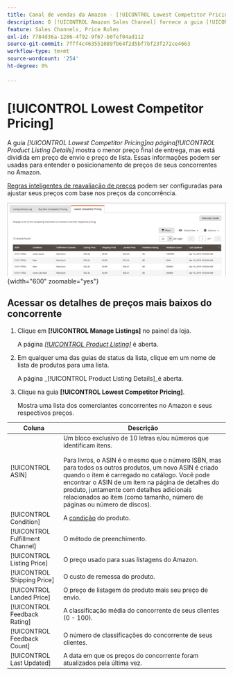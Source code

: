 ```yaml
---
title: Canal de vendas da Amazon - [!UICONTROL Lowest Competitor Pricing]
description: O [!UICONTROL Amazon Sales Channel] fornece a guia [!UICONTROL Lowest Competitor Pricing] para ajudá-lo a entender o posicionamento de preços de seus concorrentes no Amazon.
feature: Sales Channels, Price Rules
exl-id: 7784d36a-1286-4f92-9f67-b0fef04ad112
source-git-commit: 7fff4c463551089fb64f2d5bf7bf23f272ce4663
workflow-type: tm+mt
source-wordcount: '254'
ht-degree: 0%

---
```


# [!UICONTROL Lowest Competitor Pricing]

A guia _[!UICONTROL Lowest Competitor Pricing]_na página_[!UICONTROL Product Listing Details]_ mostra o menor preço final de entrega, mas está dividida em preço de envio e preço de lista. Essas informações podem ser usadas para entender o posicionamento de preços de seus concorrentes no Amazon.

[Regras inteligentes de reavaliação de preços](./intelligent-repricing-rules.md) podem ser configuradas para ajustar seus preços com base nos preços da concorrência.

![Preços mais baixos do concorrente](assets/amazon-listing-details-lowest-comp.png){width="600" zoomable="yes"}

## Acessar os detalhes de preços mais baixos do concorrente

1. Clique em **[!UICONTROL Manage Listings]** no painel da loja.

   A página [_[!UICONTROL Product Listing]_](./managing-product-listings.md) é aberta.

1. Em qualquer uma das guias de status da lista, clique em um nome de lista de produtos para uma lista.

   A página _[!UICONTROL Product Listing Details]_é aberta.

1. Clique na guia **[!UICONTROL Lowest Competitor Pricing]**.

   Mostra uma lista dos comerciantes concorrentes no Amazon e seus respectivos preços.

| Coluna | Descrição |
|----------------------------------|----------------------------------------------------------------------------------------------------------------------------------------------------------------------------------------------------------------------------------------------------------------------------------------------------------------------------------------------------------------------------------------|
| [!UICONTROL ASIN] | Um bloco exclusivo de 10 letras e/ou números que identificam itens.<br><br>Para livros, o ASIN é o mesmo que o número ISBN, mas para todos os outros produtos, um novo ASIN é criado quando o item é carregado no catálogo. Você pode encontrar o ASIN de um item na página de detalhes do produto, juntamente com detalhes adicionais relacionados ao item (como tamanho, número de páginas ou número de discos). |
| [!UICONTROL Condition] | A [condição](./product-listing-condition.md) do produto. |
| [!UICONTROL Fulfillment Channel] | O método de preenchimento. |
| [!UICONTROL Listing Price] | O preço usado para suas listagens do Amazon. |
| [!UICONTROL Shipping Price] | O custo de remessa do produto. |
| [!UICONTROL Landed Price] | O preço de listagem do produto mais seu preço de envio. |
| [!UICONTROL Feedback Rating] | A classificação média do concorrente de seus clientes (0 - 100). |
| [!UICONTROL Feedback Count] | O número de classificações do concorrente de seus clientes. |
| [!UICONTROL Last Updated] | A data em que os preços do concorrente foram atualizados pela última vez. |

